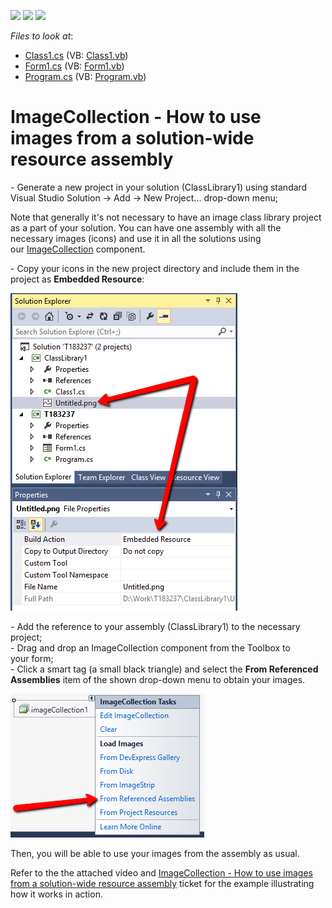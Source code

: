 <!-- default badges list -->
![](https://img.shields.io/endpoint?url=https://codecentral.devexpress.com/api/v1/VersionRange/128623076/14.2.3%2B)
[![](https://img.shields.io/badge/Open_in_DevExpress_Support_Center-FF7200?style=flat-square&logo=DevExpress&logoColor=white)](https://supportcenter.devexpress.com/ticket/details/T183237)
[![](https://img.shields.io/badge/📖_How_to_use_DevExpress_Examples-e9f6fc?style=flat-square)](https://docs.devexpress.com/GeneralInformation/403183)
<!-- default badges end -->
<!-- default file list -->
*Files to look at*:

* [Class1.cs](./CS/ClassLibrary1/Class1.cs) (VB: [Class1.vb](./VB/ClassLibrary1/Class1.vb))
* [Form1.cs](./CS/T183237/Form1.cs) (VB: [Form1.vb](./VB/T183237/Form1.vb))
* [Program.cs](./CS/T183237/Program.cs) (VB: [Program.vb](./VB/T183237/Program.vb))
<!-- default file list end -->
# ImageCollection - How to use images from a solution-wide resource assembly


<p>- Generate a new project in your solution (ClassLibrary1) using standard Visual Studio Solution -> Add -> New Project... drop-down menu;</p>
<p>Note that generally it's not necessary to have an image class library project as a part of your solution. You can have one assembly with all the necessary images (icons) and use it in all the solutions using our <a href="https://documentation.devexpress.com/#WindowsForms/clsDevExpressUtilsImageCollectiontopic">ImageCollection</a> component.</p>
<p>- Copy your icons in the new project directory and include them in the project as <strong>Embedded Resource</strong>:</p>
<p><img src="https://raw.githubusercontent.com/DevExpress-Examples/imagecollection-how-to-use-images-from-a-solution-wide-resource-assembly-t183237/14.2.3+/media/9ee1568d-8aac-11e4-80ba-00155d624807.png"></p>
<p>- Add the reference to your assembly (ClassLibrary1) to the necessary project;<br />- Drag and drop an ImageCollection component from the Toolbox to your form;<br />- Click a smart tag (a small black triangle) and select the <strong>From Referenced Assemblies</strong> item of the shown drop-down menu to obtain your images.</p>
<p><img src="https://raw.githubusercontent.com/DevExpress-Examples/imagecollection-how-to-use-images-from-a-solution-wide-resource-assembly-t183237/14.2.3+/media/243ab7dd-8aad-11e4-80ba-00155d624807.png"></p>
<p>Then, you will be able to use your images from the assembly as usual.</p>
<p>Refer to the the attached video and <a href="https://www.devexpress.com/Support/Center/p/T183237">ImageCollection - How to use images from a solution-wide resource assembly</a> ticket for the example illustrating how it works in action.</p>

<br/>


